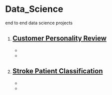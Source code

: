 # Data_Science
end to end data science projects

1. [Customer Personality Review](https://github.com/Harsh26K/Data_Science/tree/Main/Customer_Personality_Review)
   -
   -
   -
2. [Stroke Patient Classification](https://github.com/Harsh26K/Data_Science/tree/Main/Healthcare_data_Analysis_and_Classification)
   -
   -
   -
